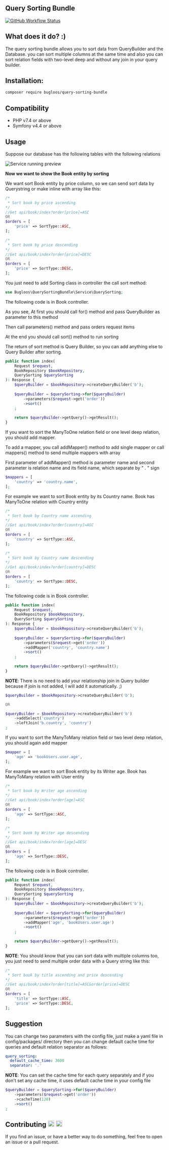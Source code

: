 <h2>Query Sorting Bundle</h2>

[![GitHub Workflow Status](https://img.shields.io/github/workflow/status/bugloos/query-sorting-bundle/test)](https://github.com/bugloos/query-sorting-bundle/actions)

<h2>What does it do? :)</h2>
The query sorting bundle allows you to sort data from QueryBuilder and the Database. you can sort multiple columns at the same time and also you can sort relation fields with two-level deep and without any join in your query builder.

<h2>Installation:</h2>

```bash
composer require bugloos/query-sorting-bundle
```

<h2>Compatibility</h2>

* PHP v7.4 or above
* Symfony v4.4 or above

<h2>Usage</h2>
Suppose our database has the following tables with the following relations

![Service running preview](./tests/Fixtures/db/diagram.png)

<strong>Now we want to show the Book entity by sorting</strong>

We want sort Book entity by price column, so we can send sort data by Querystring or make inline with array like this:

```php
/*
 * Sort book by price ascending
*/
//Get api/book/index?order[price]=ASC
OR
$orders = [
    'price' => SortType::ASC,
];

/*
 * Sort book by price descending
*/
//Get api/book/index?order[price]=DESC
OR
$orders = [
    'price' => SortType::DESC,
];
```

You just need to add Sorting class in controller the call sort method:

```php
use Bugloos\QuerySortingBundle\Service\QuerySorting;
```

The following code is in Book controller.
<p>As you see, At first you should call for() method and pass QueryBuilder as parameter to this method</p>
<p>Then call parameters() method and pass orders request items</p>
<p>At the end you should call sort() method to run sorting</p>
The return of sort method is Query Builder, so you can add anything else to Query Builder after sorting.

```php
public function index(
    Request $request,
    BookRepository $bookRepository,
    QuerySorting $querySorting
): Response {
    $queryBuilder = $bookRepository->createQueryBuilder('b');
    
    $queryBuilder = $querySorting->for($queryBuilder)
        ->parameters($request->get('order'))
        ->sort()
    ;
    
    return $queryBuilder->getQuery()->getResult();
}
```

<p>If you want to sort the ManyToOne relation field or one level deep relation, you should add mapper.</p>
<p>To add a mapper, you call addMapper() method to add single mapper or call mappers() method to send multiple mappers with array</p>
<p>First parameter of addMapper() method is parameter name and second parameter is relation name and its field name, which separate by " . " sign</p>

```php
$mappers = [
    'country' => 'country.name',
];
```

For example we want to sort Book entity by its Country name. Book has ManyToOne relation with Country entity

```php
/*
 * Sort book by Country name ascending
*/
//Get api/book/index?order[country]=ASC
OR
$orders = [
    'country' => SortType::ASC,
];

/*
 * Sort book by Country name descending
*/
//Get api/book/index?order[country]=DESC
OR
$orders = [
    'country' => SortType::DESC,
];
```

The following code is in Book controller.

```php
public function index(
    Request $request,
    BookRepository $bookRepository,
    QuerySorting $querySorting
): Response {
    $queryBuilder = $bookRepository->createQueryBuilder('b');
    
    $queryBuilder = $querySorting->for($queryBuilder)
        ->parameters($request->get('order'))
        ->addMapper('country', 'country.name')
        ->sort()
    ;
    
    return $queryBuilder->getQuery()->getResult();
}
```

**NOTE**: There is no need to add your relationship join in Query builder because if join is not added, I will add it automatically. ;)

```php
$queryBuilder = $bookRepository->createQueryBuilder('b');

OR

$queryBuilder = $bookRepository->createQueryBuilder('b')
    ->addSelect('country')   
    ->leftJoin('b.country', 'country')      
;
```

<p>If you want to sort the ManyToMany relation field or two level deep relation, you should again add mapper</p>

```php
$mapper = [
    'age' => 'bookUsers.user.age',
];
```

For example we want to sort Book entity by its Writer age. Book has ManyToMany relation with User entity

```php
/*
 * Sort book by Writer age ascending
*/
//Get api/book/index?order[age]=ASC
OR
$orders = [
    'age' => SortType::ASC,
];

/*
 * Sort book by Writer age descending
*/
//Get api/book/index?order[age]=DESC
OR
$orders = [
    'age' => SortType::DESC,
];
```

The following code is in Book controller.

```php
public function index(
    Request $request,
    BookRepository $bookRepository,
    QuerySorting $querySorting
): Response {
    $queryBuilder = $bookRepository->createQueryBuilder('b');
    
    $queryBuilder = $querySorting->for($queryBuilder)
        ->parameters($request->get('order'))
        ->addMapper('age', 'bookUsers.user.age')
        ->sort()
    ;
    
    return $queryBuilder->getQuery()->getResult();
}
```

**NOTE**: You should know that you can sort data with multiple columns too, you just need to send multiple order data with a Query string like this:

```php
/*
 * Sort book by title ascending and price descending
*/
//Get api/book/index?order[title]=ASC&order[price]=DESC
OR
$orders = [
    'title' => SortType::ASC,
    'price' => SortType::DESC,
];
```

<h2>Suggestion</h2>

You can change two parameters with the config file, just make a yaml file in config/packages/ directory then you can change default cache time for queries and default relation separator as follows:

```yaml
query_sorting:
  default_cache_time: 3600
  separator: '.'
```

**NOTE**: You can set the cache time for each query separately and if you don't set any cache time, it uses default cache time in your config file

```php
$queryBuilder = $querySorting->for($queryBuilder)
    ->parameters($request->get('order'))
    ->cacheTime(120)
    ->sort()
;
```
<h2>Contributing <img class="emoji" alt="v" height="20" width="20" src="https://github.githubassets.com/images/icons/emoji/unicode/270c.png"> <img class="emoji" alt="beer" height="20" width="20" src="https://github.githubassets.com/images/icons/emoji/unicode/1f37a.png"></h2>

If you find an issue, or have a better way to do something, feel free to open an issue or a pull request.